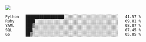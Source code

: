 ![](https://github-profile-summary-cards.vercel.app/api/cards/profile-details?username=igtm&theme=dracula)
<!--START_SECTION:waka-->
```text
Python   █████████████████░░░░░░░░░░░░░░░░░░░░░░░░   41.57 % 
Ruby     ████░░░░░░░░░░░░░░░░░░░░░░░░░░░░░░░░░░░░░   09.81 % 
YAML     ███▒░░░░░░░░░░░░░░░░░░░░░░░░░░░░░░░░░░░░░   08.07 % 
SQL      ███░░░░░░░░░░░░░░░░░░░░░░░░░░░░░░░░░░░░░░   07.45 % 
Go       ██▒░░░░░░░░░░░░░░░░░░░░░░░░░░░░░░░░░░░░░░   05.85 % 
```
<!--END_SECTION:waka-->
